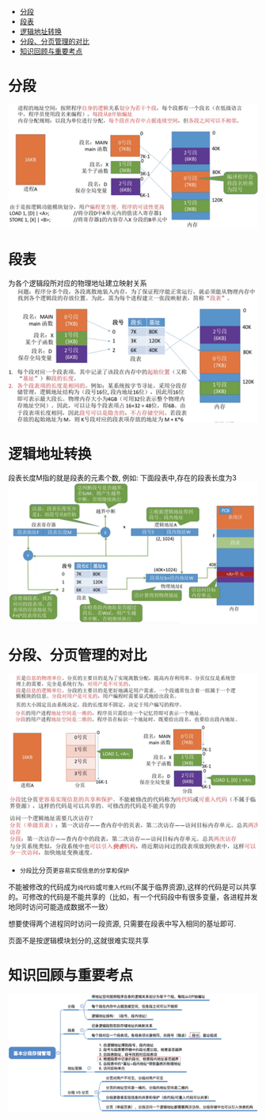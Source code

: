 - [分段](#分段)
- [段表](#段表)
- [逻辑地址转换](#逻辑地址转换)
- [分段、分页管理的对比](#分段分页管理的对比)
- [知识回顾与重要考点](#知识回顾与重要考点)

# 分段
<img src="img/../../img/分段的概念.png">

# 段表
为各个逻辑段所对应的物理地址建立映射关系
<img src="img/../../img/段表定义.png">

# 逻辑地址转换
段表长度M指的就是段表的元素个数, 例如: 下面段表中,存在的段表长度为3
<img src="img/../../img/段表逻辑地址转换为物理地址过程.png">

# 分段、分页管理的对比
<img src="img/../../img/分段、分页管理的对比.png">
<img src="img/../../img/分页和分段的区别和类似点.png">

- `分段`比分页`更容易实现信息的分享和保护`

不能被修改的代码成为`纯代码`或`可重入代码`(不属于临界资源),这样的代码是可以共享的。可修改的代码是不能共享的（比如，有一个代码段中有很多变量，各进程并发地同时访问可能造成数据不一致）

想要使得两个进程同时访问一段资源, 只需要在段表中写入相同的基址即可.

页面不是按逻辑模块划分的,这就很难实现共享

# 知识回顾与重要考点
<img src="img/../../img/基本分段存储管理-知识回顾与重要考点.png">